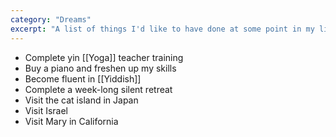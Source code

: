 ```yaml
---
category: "Dreams"
excerpt: "A list of things I'd like to have done at some point in my life"
---
```

- Complete yin [[Yoga]] teacher training
- Buy a piano and freshen up my skills
- Become fluent in [[Yiddish]]
- Complete a week-long silent retreat
- Visit the cat island in Japan
- Visit Israel
- Visit Mary in California